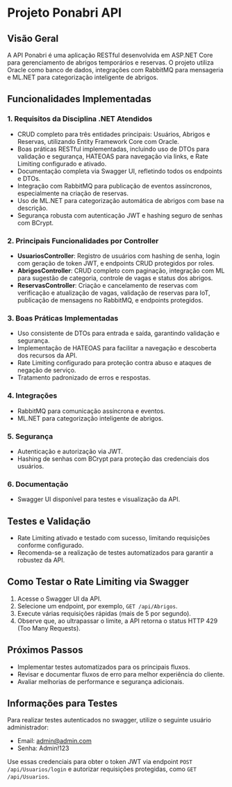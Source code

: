 # Projeto Ponabri API

## Visão Geral
A API Ponabri é uma aplicação RESTful desenvolvida em ASP.NET Core para gerenciamento de abrigos temporários e reservas. O projeto utiliza Oracle como banco de dados, integrações com RabbitMQ para mensageria e ML.NET para categorização inteligente de abrigos.

## Funcionalidades Implementadas

### 1. Requisitos da Disciplina .NET Atendidos
- CRUD completo para três entidades principais: Usuários, Abrigos e Reservas, utilizando Entity Framework Core com Oracle.
- Boas práticas RESTful implementadas, incluindo uso de DTOs para validação e segurança, HATEOAS para navegação via links, e Rate Limiting configurado e ativado.
- Documentação completa via Swagger UI, refletindo todos os endpoints e DTOs.
- Integração com RabbitMQ para publicação de eventos assíncronos, especialmente na criação de reservas.
- Uso de ML.NET para categorização automática de abrigos com base na descrição.
- Segurança robusta com autenticação JWT e hashing seguro de senhas com BCrypt.

### 2. Principais Funcionalidades por Controller
- **UsuariosController**: Registro de usuários com hashing de senha, login com geração de token JWT, e endpoints CRUD protegidos por roles.
- **AbrigosController**: CRUD completo com paginação, integração com ML para sugestão de categoria, controle de vagas e status dos abrigos.
- **ReservasController**: Criação e cancelamento de reservas com verificação e atualização de vagas, validação de reservas para IoT, publicação de mensagens no RabbitMQ, e endpoints protegidos.

### 3. Boas Práticas Implementadas
- Uso consistente de DTOs para entrada e saída, garantindo validação e segurança.
- Implementação de HATEOAS para facilitar a navegação e descoberta dos recursos da API.
- Rate Limiting configurado para proteção contra abuso e ataques de negação de serviço.
- Tratamento padronizado de erros e respostas.

### 4. Integrações
- RabbitMQ para comunicação assíncrona e eventos.
- ML.NET para categorização inteligente de abrigos.

### 5. Segurança
- Autenticação e autorização via JWT.
- Hashing de senhas com BCrypt para proteção das credenciais dos usuários.

### 6. Documentação
- Swagger UI disponível para testes e visualização da API.

## Testes e Validação
- Rate Limiting ativado e testado com sucesso, limitando requisições conforme configurado.
- Recomenda-se a realização de testes automatizados para garantir a robustez da API.

## Como Testar o Rate Limiting via Swagger
1. Acesse o Swagger UI da API.
2. Selecione um endpoint, por exemplo, `GET /api/Abrigos`.
3. Execute várias requisições rápidas (mais de 5 por segundo).
4. Observe que, ao ultrapassar o limite, a API retorna o status HTTP 429 (Too Many Requests).

## Próximos Passos
- Implementar testes automatizados para os principais fluxos.
- Revisar e documentar fluxos de erro para melhor experiência do cliente.
- Avaliar melhorias de performance e segurança adicionais.

## Informações para Testes

Para realizar testes autenticados no swagger, utilize o seguinte usuário administrador:

- Email: admin@admin.com
- Senha: Admin!123

Use essas credenciais para obter o token JWT via endpoint `POST /api/Usuarios/login` e autorizar requisições protegidas, como `GET /api/Usuarios`.

